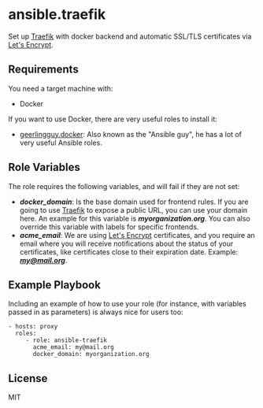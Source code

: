 ansible.traefik
=========

Set up [Traefik] with docker backend and automatic SSL/TLS certificates via [Let's Encrypt].

Requirements
------------

You need a target machine with:
- Docker

If you want to use Docker, there are very useful roles to install it:

- [geerlingguy.docker]: Also known as the "Ansible guy", he has a lot of very
  useful Ansible roles.


Role Variables
--------------
The role requires the following variables, and will fail if they are not set:

- ***docker_domain***: Is the  base domain used for frontend rules. If you are going
  to use [Traefik] to expose a public URL, you can use your domain here. An example for
  this variable is ***myorganization.org***. You can also override this variable with labels
  for specific frontends.
- ***acme_email***: We are using [Let's Encrypt] certificates, and you require an email
  where you will receive notifications about the status of your certificates, like
  certificates close to their expiration date. Example: ***my@mail.org***.


Example Playbook
----------------

Including an example of how to use your role (for instance, with variables passed in as parameters) is always nice for users too:

    - hosts: proxy
      roles:
         - role: ansible-traefik
           acme_email: my@mail.org
           docker_domain: myorganization.org
           

License
-------

MIT




[geerlingguy.docker]: https://github.com/geerlingguy/ansible-role-docker
[Traefik]: https://traefik.io/
[Let's Encrypt]: https://letsencrypt.org/